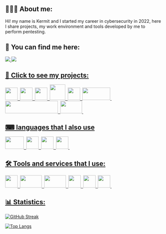 
<h2>👨🏻‍💻 About me: </h2>
<div>
  <a>Hi! my name is Kermit and I started my career in cybersecurity in 2022, here I share projects, my work environment and tools developed by me to perform pentesting.</a
</div>

<h2>🔎 You can find me here: </h2>
<div>
  <a href="https://www.hackthebox.com/home/users/profile/784801">
    <img src="https://img.shields.io/badge/-Hack%20the%20box-black?style=for-the-badge&logo=hackthebox"/>
  <a href="https://discord.gg/8CUvgMxrW5">
    <img src="https://img.shields.io/badge/-discord-white?style=for-the-badge&logo=discord"/>
    
    
</div>

<h2>🔭 Click to see my projects: </h2>
<div>
  <a href="https://github.com/KermitPurple96/scripts/tree/main/Python">
    <img src="https://raw.githubusercontent.com/KermitPurple96/trash/main/Python_logo_01.svg" width="40" height="40"/>&nbsp;
  <a href="https://github.com/KermitPurple96/powershell">
    <img src="https://raw.githubusercontent.com/KermitPurple96/trash/main/powershell.png" width="40" height="40"/>&nbsp;
  <a href="https://github.com/KermitPurple96/scripts/tree/main/Bash">
    <img src="https://raw.githubusercontent.com/KermitPurple96/trash/main/Bash_Logo_Colored.svg" width="40" height="40"/>&nbsp;
  <a href="https://github.com/KermitPurple96/i3-alacrity">
    <img src="https://raw.githubusercontent.com/KermitPurple96/trash/main/kali.png" width="50" height="50"/>&nbsp;
  <a href="https://github.com/KermitPurple96/Flipper-zero-bad-USB">
    <img src="https://raw.githubusercontent.com/KermitPurple96/trash/main/flipper_zero.webp" width="40" height="40"/>&nbsp;
   <a href="https://github.com/KermitPurple96/minihack">
    <img src="https://raw.githubusercontent.com/KermitPurple96/trash/main/flask.webp" width="90" height="40"/>&nbsp;
   <a href="https://github.com/KermitPurple96/minihack/tree/main/dockerfiles">
    <img src="https://raw.githubusercontent.com/KermitPurple96/trash/main/Docker_(container_engine)_logo.svg" width="170" height="40"/>&nbsp;
   <a href="https://github.com/KermitPurple96/work/tree/main/prueba">
    <img src="https://raw.githubusercontent.com/KermitPurple96/trash/main/PHP-logo.svg" width="70" height="40"/>&nbsp;
</div>

<h2>⌨ languages that I also use </h2>
<div>
  <img src="https://raw.githubusercontent.com/KermitPurple96/trash/main/MySQL-Logo.png" width="60" height="40"/>&nbsp;
  <img src="https://raw.githubusercontent.com/KermitPurple96/trash/main/HTML5_logo_and_wordmark.svg" width="40" height="40"/>&nbsp;
  <img src="https://raw.githubusercontent.com/KermitPurple96/trash/main/CSS3_logo_and_wordmark.svg" width="40" height="40"/>&nbsp;
  <img src="https://raw.githubusercontent.com/KermitPurple96/trash/main/Javascript_Logo.png" width="40" height="40"/>&nbsp;
</div>
    
    
    
<h2>🛠 Tools and services that I use: </h2>
<div>
  <img src="https://raw.githubusercontent.com/KermitPurple96/trash/main/linux%20(1).png" width="40" height="40"/>&nbsp;
  <img src="https://raw.githubusercontent.com/KermitPurple96/trash/main/Apache_HTTP_Server_Logo_(2016).svg" width="70" height="40"/>&nbsp;
  <img src="https://raw.githubusercontent.com/KermitPurple96/trash/main/imagen_2024-01-30_140411266.png" width="70" height="40"/>&nbsp;
  <img src="https://raw.githubusercontent.com/KermitPurple96/trash/main/compose.png" width="40" height="40"/>&nbsp;
  <img src="https://raw.githubusercontent.com/KermitPurple96/trash/main/azure.svg" width="40" height="40"/>&nbsp;
  <img src="https://raw.githubusercontent.com/KermitPurple96/trash/main/Webmin_Logo.svg" width="40" height="40"/>&nbsp;
  
</div>
    
<h2>📊 Statistics: </h2>
    
[![GitHub Streak](http://github-readme-streak-stats.herokuapp.com?user=KermitPurple96&theme=dark&background=000000)](https://git.io/streak-stats)

[![Top Langs](https://github-readme-stats.vercel.app/api/top-langs/?username=KermitPurple96&layout=compact&theme=vision-friendly-dark)](https://github.com/anuraghazra/github-readme-stats)


  
